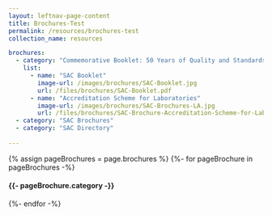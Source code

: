 ```yaml
---
layout: leftnav-page-content
title: Brochures-Test
permalink: /resources/brochures-test
collection_name: resources

brochures:
  - category: "Commemorative Booklet: 50 Years of Quality and Standards"
    list:    
      - name: "SAC Booklet"
        image-url: /images/brochures/SAC-Booklet.jpg
        url: /files/brochures/SAC-Booklet.pdf
      - name: "Accreditation Scheme for Laboratories"
        image-url: /images/brochures/SAC-Brochures-LA.jpg
        url: /files/brochures/SAC-Brochure-Accreditation-Scheme-for-Laboratories.pdf
  - category: "SAC Brochures"
  - category: "SAC Directory"
  
---
```


{% assign pageBrochures = page.brochures %}
{%- for pageBrochure in pageBrochures -%}
  <h4>{{- pageBrochure.category -}}</h4>
{%- endfor -%}
